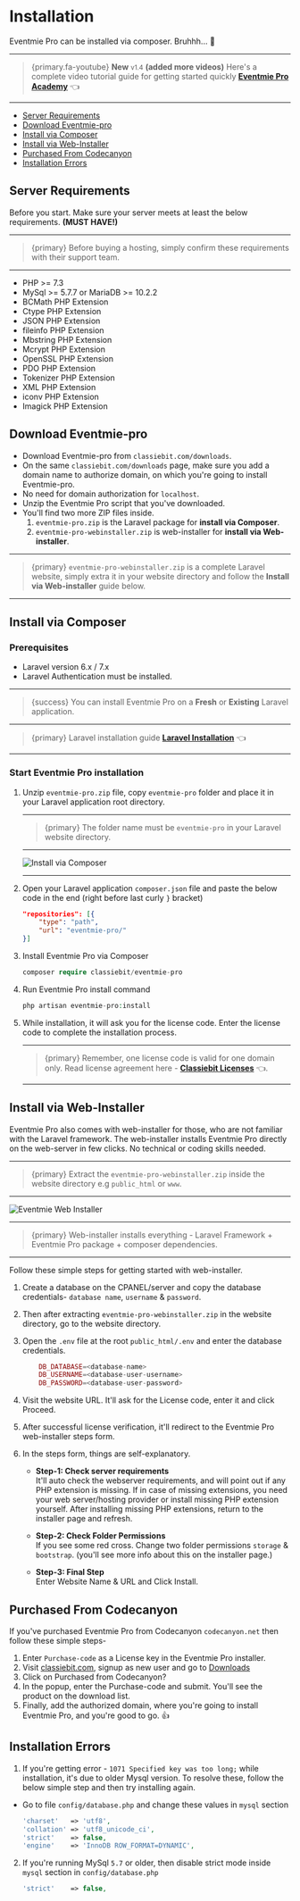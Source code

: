 # Installation

Eventmie Pro can be installed via composer. Bruhhh... 💪

---

> {primary.fa-youtube} **New** <small class="v">v1.4</small> **(added more videos)** Here's a complete video tutorial guide for getting started quickly **[Eventmie Pro Academy](https://classiebit.com/academy/eventmie-pro/eventmie-pro-installation-with-installer)** 👈

---

- [Server Requirements](#server-requirements)
- [Download Eventmie-pro](#download-eventmie-pro)
- [Install via Composer](#install-via-composer)
- [Install via Web-Installer](#install-via-web-installer)
- [Purchased From Codecanyon](#purchased-from-codecanyon)
- [Installation Errors](#installation-errors)


<a name="server-requirements"></a> 
## Server Requirements

Before you start. Make sure your server meets at least the below requirements. **(MUST HAVE!)**

---

>{primary} Before buying a hosting, simply confirm these requirements with their support team.

---

- PHP >= 7.3
- MySql >= 5.7.7 or MariaDB >= 10.2.2 
- BCMath PHP Extension
- Ctype PHP Extension
- JSON PHP Extension
- fileinfo PHP Extension
- Mbstring PHP Extension
- Mcrypt PHP Extension
- OpenSSL PHP Extension
- PDO PHP Extension
- Tokenizer PHP Extension
- XML PHP Extension
- iconv PHP Extension
- Imagick PHP Extension




<a name="download-eventmie-pro"></a> 
## Download Eventmie-pro

* Download Eventmie-pro from `classiebit.com/downloads`.
* On the same `classiebit.com/downloads` page, make sure you add a domain name to authorize domain, on which you're going to install Eventmie-pro.
* No need for domain authorization for `localhost`.
* Unzip the Eventmie Pro script that you've downloaded. 
* You'll find two more ZIP files inside. 
    1. `eventmie-pro.zip` is the Laravel package for **install via Composer**.
    2. `eventmie-pro-webinstaller.zip` is web-installer for **install via Web-installer**.
    
---

>{primary} `eventmie-pro-webinstaller.zip` is a complete Laravel website, simply extra it in your website directory and follow the **Install via Web-installer** guide below.

---


<a name="install-via-composer"></a>
## Install via Composer

### Prerequisites

* Laravel version 6.x / 7.x
* Laravel Authentication must be installed.

---

>{success} You can install Eventmie Pro on a **Fresh** or **Existing** Laravel application. 

---

> {primary} Laravel installation guide **[Laravel Installation](https://laravel.com/docs/)** 👈

---


### Start Eventmie Pro installation


1.  Unzip `eventmie-pro.zip` file, copy `eventmie-pro` folder and place it in your Laravel application root directory.

    ---

    >{primary} The folder name must be `eventmie-pro` in your Laravel website directory.
    
    ---

    ![Install via Composer](https://eventmie-pro-docs.test/images/installation-directories.jpg "Install via Composer")

    ---
    

2. Open your Laravel application `composer.json` file and paste the below code in the end (right before last curly `}` bracket)

    ```json
    "repositories": [{
        "type": "path",
        "url": "eventmie-pro/"
    }]
    ```

3. Install Eventmie Pro via Composer

    ```php
    composer require classiebit/eventmie-pro
    ```

4. Run Eventmie Pro install command

    ```php
    php artisan eventmie-pro:install
    ```

5. While installation, it will ask you for the license code. Enter the license code to complete the installation process.

    ---

    >{primary} Remember, one license code is valid for one domain only. Read license agreement here - **[Classiebit Licenses](https://classiebit.com/license)** 👈.

    ---


<a name="install-via-web-installer"></a>
## Install via Web-Installer

Eventmie Pro also comes with web-installer for those, who are not familiar with the Laravel framework. The web-installer installs Eventmie Pro directly on the web-server in few clicks. No technical or coding skills needed.

---

>{primary} Extract the `eventmie-pro-webinstaller.zip` inside the website directory e.g `public_html` or `www`.

---

![Eventmie Web Installer](https://eventmie-pro-docs.test/images/installation-web-installer.jpg "Eventmie Web Installer")

---

>{primary} Web-installer installs everything - Laravel Framework + Eventmie Pro package + composer dependencies.

---

Follow these simple steps for getting started with web-installer.

1. Create a database on the CPANEL/server and copy the database credentials- `database name`, `username` & `password`.
2. Then after extracting `eventmie-pro-webinstaller.zip` in the website directory, go to the website directory. 
3. Open the `.env` file at the root `public_html/.env` and enter the database credentials. 

    ```php
        DB_DATABASE=<database-name>
        DB_USERNAME=<database-user-username>
        DB_PASSWORD=<database-user-password>
    ```

3. Visit the website URL. It'll ask for the License code, enter it and click Proceed.
4. After successful license verification, it'll redirect to the Eventmie Pro web-installer steps form.
5. In the steps form, things are self-explanatory.

    * **Step-1: Check server requirements** <br>
    It'll auto check the webserver requirements, and will point out if any PHP extension is missing. If in case of missing extensions, you need your web server/hosting provider or install missing PHP extension yourself. After installing missing PHP extensions, return to the installer page and refresh.

    
    * **Step-2: Check Folder Permissions** <br> 
    If you see some red cross. Change two folder permissions `storage` & `bootstrap`. (you'll see more info about this on the installer page.)

    * **Step-3: Final Step** <br>
    Enter Website Name & URL and Click Install.



<a name="purchased-from-codecanyon"></a>
## Purchased From Codecanyon

If you've purchased Eventmie Pro from Codecanyon `codecanyon.net` then follow these simple steps-

1. Enter `Purchase-code` as a License key in the Eventmie Pro installer.
2. Visit [classiebit.com](https://classiebit.com), signup as new user and go to [Downloads](https://classiebit.com/downloads)
3. Click on <larecipe-button radius="half" type="black">Purchased from Codecanyon?</larecipe-button>
4. In the popup, enter the Purchase-code and submit. You'll see the product on the download list.
5. Finally, add the authorized domain, where you're going to install Eventmie Pro, and you're good to go. 👍



<a name="installation-errors"></a>
## Installation Errors

1. If you're getting error - `1071 Specified key was too long;` while installation, it's due to older Mysql version. To resolve these, follow the below simple step and then try installing again.

* Go to file `config/database.php` and change these values in `mysql` section

    ```php
    'charset'   => 'utf8',
    'collation' => 'utf8_unicode_ci',
    'strict'    => false,
    'engine'    => 'InnoDB ROW_FORMAT=DYNAMIC',
    ```


2. If you're running MySql `5.7` or older, then disable strict mode inside `mysql` section in `config/database.php`

    ```php
    'strict'    => false,
    ```